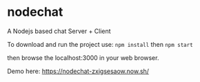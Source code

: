 # nodechat
A Nodejs based chat Server + Client

To download and run the project use:
`npm install`
then 
`npm start`

then browse the localhost:3000 in your web browser.

Demo here: https://nodechat-zxigsesaow.now.sh/
